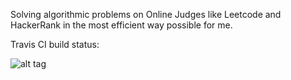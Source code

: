 Solving algorithmic problems on Online Judges like Leetcode and HackerRank in the most efficient way possible for me.

Travis CI build status:

![alt tag](https://travis-ci.org/piyush121/HackerRank_LeetCode.svg?branch=master)
